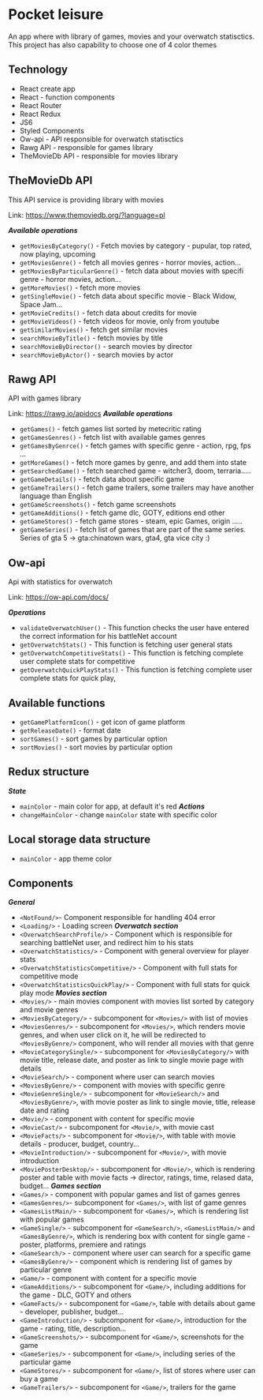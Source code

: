 # Pocket leisure
An app where with library of games, movies and your overwatch statisctics. This project has also capability to choose one of 4 color themes 
## **Technology**
* React create app
* React - function components
* React Router
* React Redux
* JS6 
* Styled Components
* Ow-api - API responsible for overwatch statisctics
* Rawg API - responsible for games library
* TheMovieDb API - responsible for movies library

## **TheMovieDb API**
This API service is providing library with movies 


Link: https://www.themoviedb.org/?language=pl

***Available operations***
* `getMoviesByCategory()` - Fetch movies by category - pupular, top rated, now playing, upcoming
* `getMoviesGenre()` - fetch all movies genres - horror movies, action...
* `getMoviesByParticularGenre()` - fetch data about movies with specifi genre - horror movies, action...
* `getMoreMovies()` - fetch more movies
* `getSingleMovie()` - fetch data about specific movie - Black Widow, Space Jam...
* `getMovieCredits()` - fetch data about credits for movie
* `getMovieVideos()` -  fetch videos for movie, only from youtube
* `getSimilarMovies()` - fetch get similar movies
* `searchMovieByTitle()` - fetch movies by title
* `searchMovieByDirector()` - search movies by director
* `searchMovieByActor()` - search movies by actor
## **Rawg API**
API with games library 


Link: https://rawg.io/apidocs
***Available operations***
* `getGames()` - fetch games list sorted by metecritic rating
* `getGamesGenres()` - fetch list with available games genres
* `getGamesByGenrce()` - fetch games with specific genre - action, rpg, fps ...
* `getMoreGames()` -  fetch more games by genre,  and add them into state
* `getSearchedGame()` - fetch searched game - witcher3, doom, terraria.....
* `getGameDetails()` - fetch data about specific game 
* `getGameTrailers()` - fetch game trailers, some trailers may have another language than English
* `getGameScreenshots()` -  fetch game screenshots
* `getGameAdditions()` - fetch game dlc, GOTY, editions end other
* `getGameStores()` -  fetch game stores - steam, epic Games, origin .....
* `getGameSeries()` -  fetch list of games that are part of the same series. Series of gta 5 -> gta:chinatown wars, gta4, gta vice city :)

## **Ow-api**
Api with statistics for overwatch


Link: https://ow-api.com/docs/ 

***Operations***
* `validateOverwatchUser()` - This function checks the user have entered the correct information for his battleNet account
* `getOverwatchStats()` - This function is fetching user general stats
* `getOverwatchCompetitiveStats()` - This function is fetching complete user complete stats for competitive
* `getOverwatchQuickPlayStats()` - This function  is fetching  complete user complete stats for quick play,

## **Available functions**
* `getGamePlatformIcon()` -  get icon of game platform
* `getReleaseDate()` - format date 
* `sortGames()` - sort games by particular option
* `sortMovies()` - sort movies by particular option

## **Redux structure**
***State***
* `mainColor` - main color for app, at default it's red
***Actions***
* `changeMainColor` - change `mainColor` state with specific color
## **Local storage data structure**
* `mainColor` - app theme color

## **Components**
***General***
* `<NotFound/>`- Component responsible for handling 404 error
* `<Loading/>` - Loading screen
***Overwatch section***
* `<OverwatchSearchProfile/>` - Component which is responsible for searching battleNet user, and redirect him to his stats
* `<OverwatchStatistics/>` - Component with general overview for player stats
* `<OverwatchStatisticsCompetitive/>` - Component with full stats for competitive mode
* `<OverwatchStatisticsQuickPlay/>` - Component with full stats for quick play mode
***Movies section***
* `<Movies/>` - main movies component with movies list sorted by category and movie genres
* `<MoviesByCategory/>` - subcomponent for `<Movies/>` with list of movies
* `<MoviesGenres/>` - subcomponent for `<Movies/>`, which renders movie genres, and when user click on it,
 he will be redirected to `<MoviesByGenre/>` component, who will render all movies with that genre
 * `<MovieCategorySingle/>` - subcomponent for `<MoviesByCategory/>` with  movie title, release date, and  poster as link to single movie page with details
 * `<MovieSearch/>` - component where user can search movies
 * `<MoviesByGenre/>` - component with movies with specific genre
 * `<MovieGenreSingle/>` - subcomponent for `<MovieSearch/>` and `<MoviesByGenre/>`, with movie poster as link to single movie, title, release date and rating
 * `<Movie/>` - component with content for specific movie
 * `<MovieCast/>` - subcomponent for `<Movie/>`, with movie cast
 * `<MovieFacts/>` - subcomponent for `<Movie/>`, with table with movie details - producer, budget, country...
 * `<MovieIntroduction/>` - subcomponent for `<Movie/>`, with movie introduction
 * `<MoviePosterDesktop/>` - subcomponent for `<Movie/>`, which is rendering poster and table with movie facts -> director, ratings, time, relased data, budget...
 ***Games section***
 * `<Games/>` - component with popular games and list of games genres
 * `<GamesGenres/>`- subcomponent for `<Games/>`, with list of game genres
 * `<GamesListMain/>` - subcomponent for `<Games/>`, which is rendering list with popular games
 * `<GameSingle/>` - subcomponent for `<GameSearch/>`, `<GamesListMain/>` and `<GamesByGenre/>`, which is rendering box with content for single game - poster, platforms, premiere and ratings
 * `<GameSearch/>` - component where user can search for a specific game
 * `<GamesByGenre/>` - component which is rendering list of games by particular genre
 * `<Game/>` - component with content for a specific movie
 * `<GameAdditions/>` - subcomponent for `<Game/>`, including additions for the game - DLC, GOTY and others
 * `<GameFacts/>` - subcomponent for `<Game/>`, table with details about game - developer, publisher, budget...
 * `<GameIntroduction/>` - subcomponent for `<Game/>`, introduction for the game - rating, title, description...
 * `<GameScreenshots/>` - subcomponent for `<Game/>`, screenshots for the game
 * `<GameSeries/>` - subcomponent for `<Game/>`, including series of the particular game
 * `<GameStores/>` - subcomponent for `<Game/>`, list of stores where user can buy a game
 * `<GameTrailers/>` - subcomponent for `<Game/>`, trailers for the game




